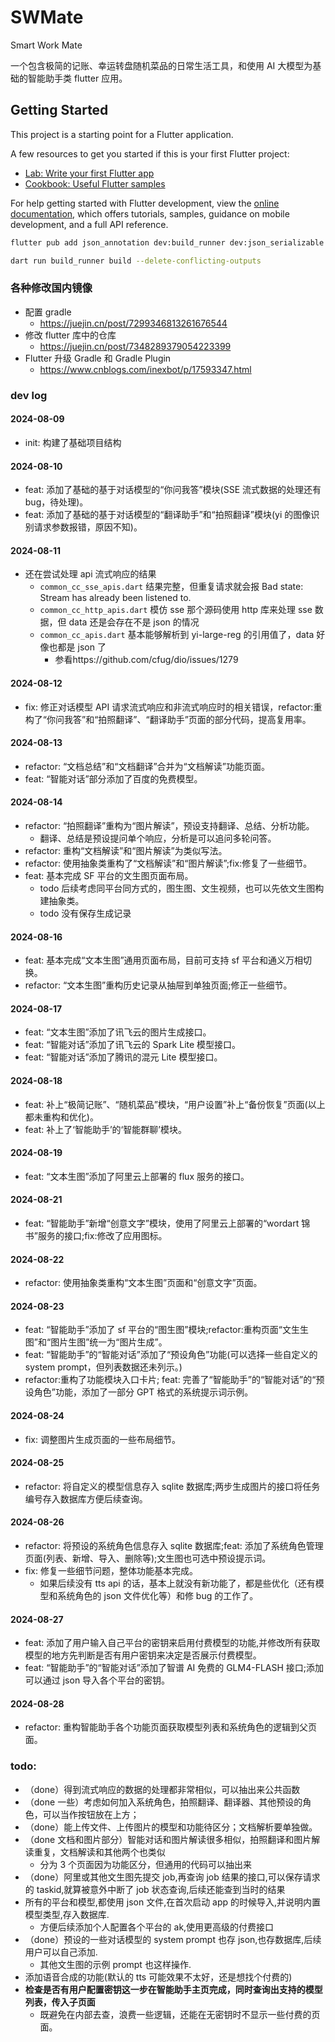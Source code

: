 # SWMate

Smart Work Mate

一个包含极简的记账、幸运转盘随机菜品的日常生活工具，和使用 AI 大模型为基础的智能助手类 flutter 应用。

## Getting Started

This project is a starting point for a Flutter application.

A few resources to get you started if this is your first Flutter project:

- [Lab: Write your first Flutter app](https://docs.flutter.dev/get-started/codelab)
- [Cookbook: Useful Flutter samples](https://docs.flutter.dev/cookbook)

For help getting started with Flutter development, view the
[online documentation](https://docs.flutter.dev/), which offers tutorials,
samples, guidance on mobile development, and a full API reference.

```sh
flutter pub add json_annotation dev:build_runner dev:json_serializable

dart run build_runner build --delete-conflicting-outputs
```

### 各种修改国内镜像

- 配置 gradle
  - https://juejin.cn/post/7299346813261676544
- 修改 flutter 库中的仓库
  - https://juejin.cn/post/7348289379054223399
- Flutter 升级 Gradle 和 Gradle Plugin
  - https://www.cnblogs.com/inexbot/p/17593347.html

### dev log

#### 2024-08-09

- init: 构建了基础项目结构

#### 2024-08-10

- feat: 添加了基础的基于对话模型的“你问我答”模块(SSE 流式数据的处理还有 bug，待处理)。
- feat: 添加了基础的基于对话模型的“翻译助手”和“拍照翻译”模块(yi 的图像识别请求参数报错，原因不知)。

#### 2024-08-11

- 还在尝试处理 api 流式响应的结果
  - `common_cc_sse_apis.dart` 结果完整，但重复请求就会报 Bad state: Stream has already been listened to.
  - `common_cc_http_apis.dart` 模仿 sse 那个源码使用 http 库来处理 sse 数据，但 data 还是会存在不是 json 的情况
  - `common_cc_apis.dart` 基本能够解析到 yi-large-reg 的引用值了，data 好像也都是 json 了
    - 参看https://github.com/cfug/dio/issues/1279

#### 2024-08-12

- fix: 修正对话模型 API 请求流式响应和非流式响应时的相关错误，refactor:重构了“你问我答”和“拍照翻译”、“翻译助手”页面的部分代码，提高复用率。

#### 2024-08-13

- refactor: “文档总结”和“文档翻译”合并为“文档解读”功能页面。
- feat: “智能对话”部分添加了百度的免费模型。

#### 2024-08-14

- refactor: “拍照翻译”重构为“图片解读”，预设支持翻译、总结、分析功能。
  - 翻译、总结是预设提问单个响应，分析是可以追问多轮问答。
- refactor: 重构“文档解读”和“图片解读”为类似写法。
- refactor: 使用抽象类重构了“文档解读”和“图片解读”;fix:修复了一些细节。
- feat: 基本完成 SF 平台的文生图页面布局。
  - todo 后续考虑同平台同方式的，图生图、文生视频，也可以先依文生图构建抽象类。
  - todo 没有保存生成记录

#### 2024-08-16

- feat: 基本完成“文本生图”通用页面布局，目前可支持 sf 平台和通义万相切换。
- refactor: “文本生图”重构历史记录从抽屉到单独页面;修正一些细节。

#### 2024-08-17

- feat: “文本生图”添加了讯飞云的图片生成接口。
- feat: “智能对话”添加了讯飞云的 Spark Lite 模型接口。
- feat: “智能对话”添加了腾讯的混元 Lite 模型接口。

#### 2024-08-18

- feat: 补上“极简记账”、“随机菜品”模块，“用户设置”补上“备份恢复”页面(以上都未重构和优化)。
- feat: 补上了‘智能助手’的‘智能群聊’模块。

#### 2024-08-19

- feat: “文本生图”添加了阿里云上部署的 flux 服务的接口。

#### 2024-08-21

- feat: “智能助手”新增“创意文字”模块，使用了阿里云上部署的“wordart 锦书”服务的接口;fix:修改了应用图标。

#### 2024-08-22

- refactor: 使用抽象类重构“文本生图”页面和“创意文字”页面。

#### 2024-08-23

- feat: “智能助手”添加了 sf 平台的“图生图”模块;refactor:重构页面“文生生图”和“图片生图”统一为“图片生成”。
- feat: “智能助手”的“智能对话”添加了“预设角色”功能(可以选择一些自定义的 system prompt，但列表数据还未列示。)
- refactor:重构了功能模块入口卡片; feat: 完善了“智能助手”的“智能对话”的“预设角色”功能，添加了一部分 GPT 格式的系统提示词示例。

#### 2024-08-24

- fix: 调整图片生成页面的一些布局细节。

#### 2024-08-25

- refactor: 将自定义的模型信息存入 sqlite 数据库;两步生成图片的接口将任务编号存入数据库方便后续查询。

#### 2024-08-26

- refactor: 将预设的系统角色信息存入 sqlite 数据库;feat: 添加了系统角色管理页面(列表、新增、导入、删除等);文生图也可选中预设提示词。
- fix: 修复一些细节问题，整体功能基本完成。
  - 如果后续没有 tts api 的话，基本上就没有新功能了，都是些优化（还有模型和系统角色的 json 文件优化等）和修 bug 的工作了。

#### 2024-08-27

- feat: 添加了用户输入自己平台的密钥来启用付费模型的功能,并修改所有获取模型的地方先判断是否有用户密钥来决定是否展示付费模型。
- feat: “智能助手”的“智能对话”添加了智谱 AI 免费的 GLM4-FLASH 接口;添加可以通过 json 导入各个平台的密钥。

#### 2024-08-28

- refactor: 重构智能助手各个功能页面获取模型列表和系统角色的逻辑到父页面。

### todo:

- （done）得到流式响应的数据的处理都非常相似，可以抽出来公共函数
- （done 一些）考虑如何加入系统角色，拍照翻译、翻译器、其他预设的角色，可以当作按钮放在上方；
- （done）能上传文件、上传图片的模型和功能待区分；文档解析要单独做。
- （done 文档和图片部分）智能对话和图片解读很多相似，拍照翻译和图片解读重复，文档解读和其他两个也类似
  - 分为 3 个页面因为功能区分，但通用的代码可以抽出来
- （done）阿里或其他文生图先提交 job,再查询 job 结果的接口,可以保存请求的 taskid,就算被意外中断了 job 状态查询,后续还能查到当时的结果
- 所有的平台和模型,都使用 json 文件,在首次启动 app 的时候导入,并说明内置模型类型,存入数据库.
  - 方便后续添加个人配置各个平台的 ak,使用更高级的付费接口
- （done）预设的一些对话模型的 system prompt 也存 json,也存数据库,后续用户可以自己添加.
  - 其他文生图的示例 prompt 也这样操作.
- 添加语音合成的功能(默认的 tts 可能效果不太好，还是想找个付费的)
- **检查是否有用户配置密钥这一步在智能助手主页完成，同时查询出支持的模型列表，传入子页面**
  - 既避免在内部去查，浪费一些逻辑，还能在无密钥时不显示一些付费的页面。
